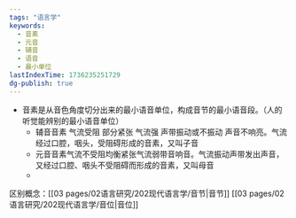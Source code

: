 ```yaml
---
tags: "语言学"
keywords:
  - 音素
  - 元音
  - 辅音
  - 语音
  - 最小单位
lastIndexTime: 1736235251729
dg-publish: true
---
```

- 音素是从音色角度切分出来的最小语音单位，构成音节的最小语音段。（人的听觉能辨别的最小语音单位​）
	- 辅音音素 气流受阻 部分紧张 气流强 声带振动或不振动 声音不响亮。气流经过口腔，咽头，受阻碍形成的音素，又叫子音
	- 元音音素气流不受阻均衡紧张气流弱带音响音。气流振动声带发出声音，又经过口腔、咽头不受阻碍而形成的音素，又叫母音
	- 

区别概念：[[03 pages/02语言研究/202现代语言学/音节\|音节]] [[03 pages/02语言研究/202现代语言学/音位\|音位]]
